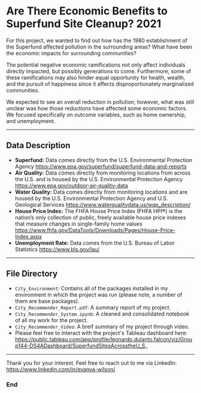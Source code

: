 # Are There Economic Benefits to Superfund Site Cleanup? 2021

For this project, we wanted to find out how has the 1980 establishment of the Superfund affected pollution in the surrounding areas? What have been the economic impacts for surrounding communities? 

The potential negative economic ramifications not only affect individuals directly impacted, but possibly generations to come. Furthermore, some of these ramifications may also hinder equal opportunity for health, wealth, and the pursuit of happiness since it affects disproportionately marginalized communities. 

We expected to see an overall reduction in pollution; however, what was still unclear was how those reductions have affected some economic factors. We focused specifically on outcome variables, such as home ownership, and unemployment. 

----------

## Data Description
- **Superfund:** Data comes directly from the U.S. Environmental Protection Agency https://www.epa.gov/superfund/superfund-data-and-reports
- **Air Quality:** Data comes directly from monitoring locations from across the U.S. and is housed by the U.S. Environmental Protection Agency https://www.epa.gov/outdoor-air-quality-data
- **Water Quality:** Data comes directly from monitoring locations and are housed by the U.S. Environmental Protection Agency and U.S. Geological Services https://www.waterqualitydata.us/wqp_description/
- **House Price Index:** The FHFA House Price Index (FHFA HPI®) is the nation’s only collection of public, freely available house price indexes that measure changes in single-family home values https://www.fhfa.gov/DataTools/Downloads/Pages/House-Price-Index.aspx
- **Unemployment Rate:** Data comes from the U.S. Bureau of Labor Statistics https://www.bls.gov/lau/

----------

## File Directory
- `City_Environment`: Contains all of the packages installed in my environment in which the project was run (please note, a number of them are base packages).
- `City_Recommender_Report.pdf`: A summary report of my project.
- `City_Recommender_System.ipynb`: A cleaned and consolidated notebook of all my work for the project.
- `City_Recommender_Video`: A breif summary of my project through video.
- Please feel free to interact with the project's Tableau dashboard here: https://public.tableau.com/app/profile/leonardo.dulanto.falcon/viz/Group144-DS4ADashboard/SuperfundSitesAcrosstheU_S_


----------

Thank you for your interest. Feel free to reach out to me via LinkedIn: https://www.linkedin.com/in/evanya-wilson/

### End
